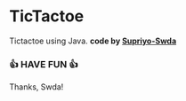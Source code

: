 # TicTactoe
 Tictactoe using Java.
<b>code by [Supriyo-Swda](https://github.com/Supsource )</b>
### 👍 HAVE FUN 👍
Thanks, Swda!
